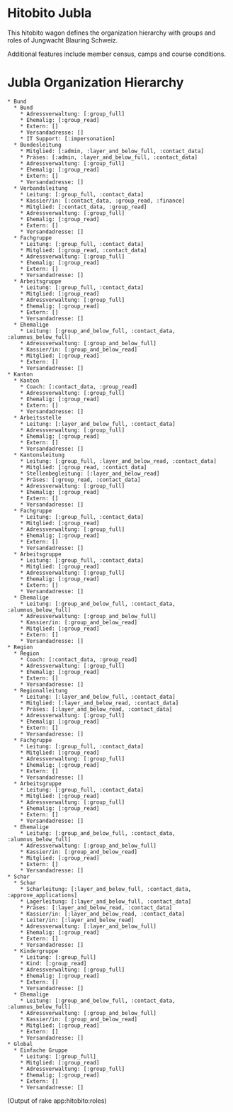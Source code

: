 # Hitobito Jubla

This hitobito wagon defines the organization hierarchy with groups and roles of Jungwacht Blauring Schweiz.

Additional features include member census, camps and course conditions.


# Jubla Organization Hierarchy

<!-- roles:start -->
    * Bund
      * Bund
        * Adressverwaltung: [:group_full]
        * Ehemalig: [:group_read]
        * Extern: []
        * Versandadresse: []
        * IT Support: [:impersonation]
      * Bundesleitung
        * Mitglied: [:admin, :layer_and_below_full, :contact_data]
        * Präses: [:admin, :layer_and_below_full, :contact_data]
        * Adressverwaltung: [:group_full]
        * Ehemalig: [:group_read]
        * Extern: []
        * Versandadresse: []
      * Verbandsleitung
        * Leitung: [:group_full, :contact_data]
        * Kassier/in: [:contact_data, :group_read, :finance]
        * Mitglied: [:contact_data, :group_read]
        * Adressverwaltung: [:group_full]
        * Ehemalig: [:group_read]
        * Extern: []
        * Versandadresse: []
      * Fachgruppe
        * Leitung: [:group_full, :contact_data]
        * Mitglied: [:group_read, :contact_data]
        * Adressverwaltung: [:group_full]
        * Ehemalig: [:group_read]
        * Extern: []
        * Versandadresse: []
      * Arbeitsgruppe
        * Leitung: [:group_full, :contact_data]
        * Mitglied: [:group_read]
        * Adressverwaltung: [:group_full]
        * Ehemalig: [:group_read]
        * Extern: []
        * Versandadresse: []
      * Ehemalige
        * Leitung: [:group_and_below_full, :contact_data, :alumnus_below_full]
        * Adressverwaltung: [:group_and_below_full]
        * Kassier/in: [:group_and_below_read]
        * Mitglied: [:group_read]
        * Extern: []
        * Versandadresse: []
    * Kanton
      * Kanton
        * Coach: [:contact_data, :group_read]
        * Adressverwaltung: [:group_full]
        * Ehemalig: [:group_read]
        * Extern: []
        * Versandadresse: []
      * Arbeitsstelle
        * Leitung: [:layer_and_below_full, :contact_data]
        * Adressverwaltung: [:group_full]
        * Ehemalig: [:group_read]
        * Extern: []
        * Versandadresse: []
      * Kantonsleitung
        * Leitung: [:group_full, :layer_and_below_read, :contact_data]
        * Mitglied: [:group_read, :contact_data]
        * Stellenbegleitung: [:layer_and_below_read]
        * Präses: [:group_read, :contact_data]
        * Adressverwaltung: [:group_full]
        * Ehemalig: [:group_read]
        * Extern: []
        * Versandadresse: []
      * Fachgruppe
        * Leitung: [:group_full, :contact_data]
        * Mitglied: [:group_read]
        * Adressverwaltung: [:group_full]
        * Ehemalig: [:group_read]
        * Extern: []
        * Versandadresse: []
      * Arbeitsgruppe
        * Leitung: [:group_full, :contact_data]
        * Mitglied: [:group_read]
        * Adressverwaltung: [:group_full]
        * Ehemalig: [:group_read]
        * Extern: []
        * Versandadresse: []
      * Ehemalige
        * Leitung: [:group_and_below_full, :contact_data, :alumnus_below_full]
        * Adressverwaltung: [:group_and_below_full]
        * Kassier/in: [:group_and_below_read]
        * Mitglied: [:group_read]
        * Extern: []
        * Versandadresse: []
    * Region
      * Region
        * Coach: [:contact_data, :group_read]
        * Adressverwaltung: [:group_full]
        * Ehemalig: [:group_read]
        * Extern: []
        * Versandadresse: []
      * Regionalleitung
        * Leitung: [:layer_and_below_full, :contact_data]
        * Mitglied: [:layer_and_below_read, :contact_data]
        * Präses: [:layer_and_below_read, :contact_data]
        * Adressverwaltung: [:group_full]
        * Ehemalig: [:group_read]
        * Extern: []
        * Versandadresse: []
      * Fachgruppe
        * Leitung: [:group_full, :contact_data]
        * Mitglied: [:group_read]
        * Adressverwaltung: [:group_full]
        * Ehemalig: [:group_read]
        * Extern: []
        * Versandadresse: []
      * Arbeitsgruppe
        * Leitung: [:group_full, :contact_data]
        * Mitglied: [:group_read]
        * Adressverwaltung: [:group_full]
        * Ehemalig: [:group_read]
        * Extern: []
        * Versandadresse: []
      * Ehemalige
        * Leitung: [:group_and_below_full, :contact_data, :alumnus_below_full]
        * Adressverwaltung: [:group_and_below_full]
        * Kassier/in: [:group_and_below_read]
        * Mitglied: [:group_read]
        * Extern: []
        * Versandadresse: []
    * Schar
      * Schar
        * Scharleitung: [:layer_and_below_full, :contact_data, :approve_applications]
        * Lagerleitung: [:layer_and_below_full, :contact_data]
        * Präses: [:layer_and_below_read, :contact_data]
        * Kassier/in: [:layer_and_below_read, :contact_data]
        * Leiter/in: [:layer_and_below_read]
        * Adressverwaltung: [:layer_and_below_full]
        * Ehemalig: [:group_read]
        * Extern: []
        * Versandadresse: []
      * Kindergruppe
        * Leitung: [:group_full]
        * Kind: [:group_read]
        * Adressverwaltung: [:group_full]
        * Ehemalig: [:group_read]
        * Extern: []
        * Versandadresse: []
      * Ehemalige
        * Leitung: [:group_and_below_full, :contact_data, :alumnus_below_full]
        * Adressverwaltung: [:group_and_below_full]
        * Kassier/in: [:group_and_below_read]
        * Mitglied: [:group_read]
        * Extern: []
        * Versandadresse: []
    * Global
      * Einfache Gruppe
        * Leitung: [:group_full]
        * Mitglied: [:group_read]
        * Adressverwaltung: [:group_full]
        * Ehemalig: [:group_read]
        * Extern: []
        * Versandadresse: []

(Output of rake app:hitobito:roles)
<!-- roles:end -->